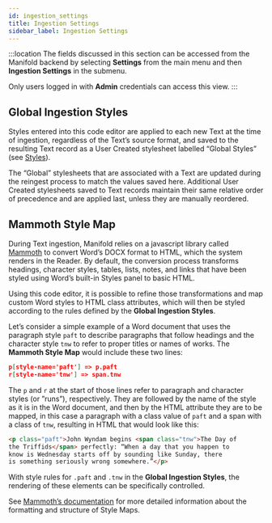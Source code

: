 ```yaml
---
id: ingestion_settings
title: Ingestion Settings
sidebar_label: Ingestion Settings
---
```


:::location
The fields discussed in this section can be accessed from the Manifold backend by selecting **Settings** from the main menu and then **Ingestion Settings** in the submenu.

Only users logged in with **Admin** credentials can access this view.
:::

## Global Ingestion Styles

Styles entered into this code editor are applied to each new Text at the time of ingestion, regardless of the Text’s source format, and saved to the resulting Text record as a User Created stylesheet labelled “Global Styles” (see [Styles](../../backend/texts.md#styles)).

The “Global” stylesheets that are associated with a Text are updated during the reingest process to match the values saved here. Additional User Created stylesheets saved to Text records maintain their same relative order of precedence and are applied last, unless they are manually reordered.

## Mammoth Style Map

During Text ingestion, Manifold relies on a javascript library called [Mammoth](https://github.com/mwilliamson/mammoth.js) to convert Word’s DOCX format to HTML, which the system renders in the Reader. By default, the conversion process transforms headings, character styles, tables, lists, notes, and links that have been styled using Word’s built-in Styles panel to basic HTML.

Using this code editor, it is possible to refine those transformations and map custom Word styles to HTML class attributes, which will then be styled according to the rules defined by the **Global Ingestion Styles**.

Let’s consider a simple example of a Word document that uses the paragraph style `paft` to describe paragraphs that follow headings and the character style `tnw` to refer to proper titles or names of works. The **Mammoth Style Map** would include these two lines:

```json
p[style-name='paft'] => p.paft
r[style-name='tnw'] => span.tnw
```

The `p` and `r` at the start of those lines refer to paragraph and character styles (or ”runs”), respectively. They are followed by the name of the style as it is in the Word document, and then by the HTML attribute they are to be mapped, in this case a paragraph with a class value of `paft` and a span with a class of `tnw`, resulting in HTML that would look like this:

```html
<p class="paft">John Wyndam begins <span class="tnw">The Day of 
the Triffids</span> perfectly: “When a day that you happen to 
know is Wednesday starts off by sounding like Sunday, there 
is something seriously wrong somewhere.”</p>
```

With style rules for `.paft` and `.tnw` in the **Global Ingestion Styles**, the rendering of these elements can be specifically controlled.

See [Mammoth’s documentation](https://www.npmjs.com/package/mammoth#writing-style-maps) for more detailed information about the formatting and structure of Style Maps. 